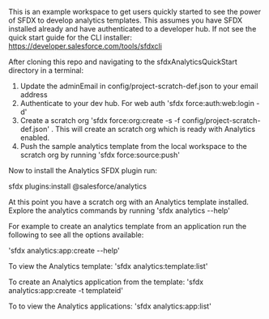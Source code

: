 This is an example workspace to get users quickly started to see the power of SFDX to develop analytics templates.  This assumes you have SFDX installed already and have authenticated to a developer hub.  If not see the quick start guide for the CLI installer:  https://developer.salesforce.com/tools/sfdxcli 

After cloning this repo and navigating to the sfdxAnalyticsQuickStart directory in a terminal:

1.  Update the adminEmail in config/project-scratch-def.json to your email address
2.  Authenticate to your dev hub.  For web auth 'sfdx force:auth:web:login -d'
3.  Create a scratch org 'sfdx force:org:create -s -f config/project-scratch-def.json' .  This will create an scratch org which is ready with Analytics enabled.
4.  Push the sample analytics template from the local workspace to the scratch org by running 'sfdx force:source:push'

Now to install the Analytics SFDX plugin run:

sfdx plugins:install @salesforce/analytics

At this point you have a scratch org with an Analytics template installed.  Explore the analytics commands by running 'sfdx analytics --help'

For example to create an analytics template from an application run the following to see all the options available:

'sfdx analytics:app:create --help'

To view the Analytics template:
'sfdx analytics:template:list'

To create an Analytics application from the template:
'sfdx analytics:app:create -t templateid'

To to view the Analytics applications:
'sfdx analytics:app:list' 


